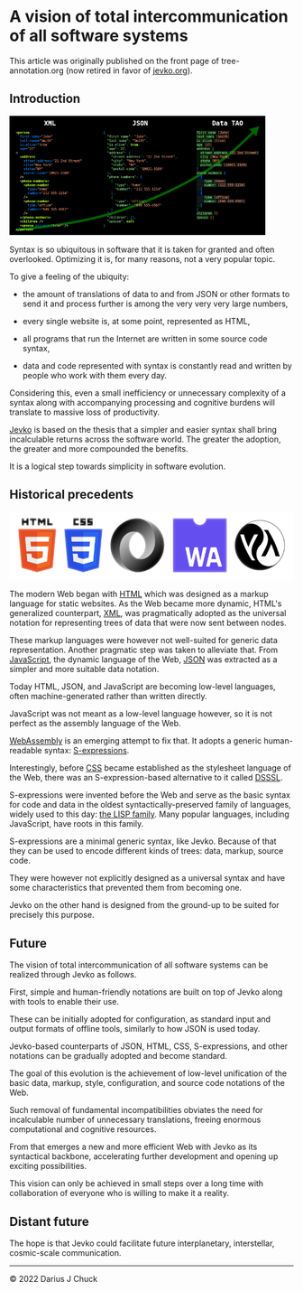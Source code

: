 # A vision of total intercommunication of all software systems

This article was originally published on the front page of tree-annotation.org (now retired in favor of [jevko.org](https://jevko.org)).

## Introduction

<div class="interrupt"><img src="img/evolution.png" style="max-width: 90%" /></div>

<!-- The vision behind TAO is simple. -->

Syntax is so ubiquitous in software that it is taken for granted and often overlooked. Optimizing it is, for many reasons, not a very popular topic.

To give a feeling of the ubiquity: 

* the amount of translations of data to and from JSON or other formats to send it and process further is among the very very very large numbers, 

* every single website is, at some point, represented as HTML,

* all programs that run the Internet are written in some source code syntax,

* data and code represented with syntax is constantly read and written by people who work with them every day.

Considering this, even a small inefficiency or unnecessary complexity of a syntax along with accompanying processing and cognitive burdens will translate to massive loss of productivity.

[Jevko](https://jevko.org) is based on the thesis that a simpler and easier syntax shall bring incalculable returns across the software world. The greater the adoption, the greater and more compounded the benefits.

It is a logical step towards simplicity in software evolution.

## Historical precedents

<img src="img/logos-transparent.png" />

The modern Web began with [HTML](https://developer.mozilla.org/en-US/docs/Web/HTML) which was designed as a markup language for static websites. As the Web became more dynamic, HTML's generalized counterpart, [XML](https://developer.mozilla.org/en-US/docs/Web/XML/XML_introduction), was pragmatically adopted as the universal notation for representing trees of data that were now sent between nodes.

These markup languages were however not well-suited for generic data representation. Another pragmatic step was taken to alleviate that. From [JavaScript](https://developer.mozilla.org/en-US/docs/Web/JavaScript), the dynamic language of the Web, [JSON](https://developer.mozilla.org/en-US/docs/Glossary/JSON) was extracted as a simpler and more suitable data notation.

Today HTML, JSON, and JavaScript are becoming low-level languages, often machine-generated rather than written directly.

JavaScript was not meant as a low-level language however, so it is not perfect as the assembly language of the Web.

[WebAssembly](https://developer.mozilla.org/en-US/docs/WebAssembly) is an emerging attempt to fix that. It adopts a generic human-readable syntax: [S-expressions](https://developer.mozilla.org/en-US/docs/WebAssembly/Understanding_the_text_format#s-expressions).

Interestingly, before [CSS](https://developer.mozilla.org/en-US/docs/Web/CSS) became established as the stylesheet language of the Web, there was an S-expression-based alternative to it called [DSSSL](https://en.wikipedia.org/wiki/Document_Style_Semantics_and_Specification_Language).

S-expressions were invented before the Web and serve as the basic syntax for code and data in the oldest syntactically-preserved family of languages, widely used to this day: [the LISP family](https://en.wikipedia.org/wiki/Lisp_(programming_language)). Many popular languages, including JavaScript, have roots in this family.

S-expressions are a minimal generic syntax, like Jevko. Because of that they can be used to encode different kinds of trees: data, markup, source code.

They were however not explicitly designed as a universal syntax and have some characteristics that prevented them from becoming one.

<!-- Minute syntax design decisions built into S-expressions that go back to the earliest days of computer language design prevented them however from becoming widely adopted as a universal syntax. -->

Jevko on the other hand is designed from the ground-up to be suited for precisely this purpose.

## Future

The vision of total intercommunication of all software systems can be realized through Jevko as follows.

First, simple and human-friendly notations are built on top of Jevko along with tools to enable their use.

These can be initially adopted for configuration, as standard input and output formats of offline tools, similarly to how JSON is used today.

<!-- These notations are very generic and sufficient for most common applications.

Any syntax can in principle be translated to TAO, but its goal is not to be a complete replacement for specialized syntaxes. -->

Jevko-based counterparts of JSON, HTML, CSS, S-expressions, and other notations can be gradually adopted and become standard.

The goal of this evolution is the achievement of low-level unification of the basic data, markup, style, configuration, and source code notations of the Web.

Such removal of fundamental incompatibilities obviates the need for incalculable number of unnecessary translations, freeing enormous computational and cognitive resources.

From that emerges a new and more efficient Web with Jevko as its syntactical backbone, accelerating further development and opening up exciting possibilities.

This vision can only be achieved in small steps over a long time with collaboration of everyone who is willing to make it a reality.

## Distant future

The hope is that Jevko could facilitate future interplanetary, interstellar, cosmic-scale communication.

***

© 2022 Darius J Chuck